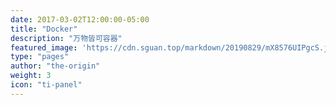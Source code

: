 ```yaml
---
date: 2017-03-02T12:00:00-05:00
title: "Docker"
description: "万物皆可容器"
featured_image: 'https://cdn.sguan.top/markdown/20190829/mX8576UIPgcS.jpg?imageslim'
type: "pages"
author: "the-origin"
weight: 3
icon: "ti-panel"
---
```

